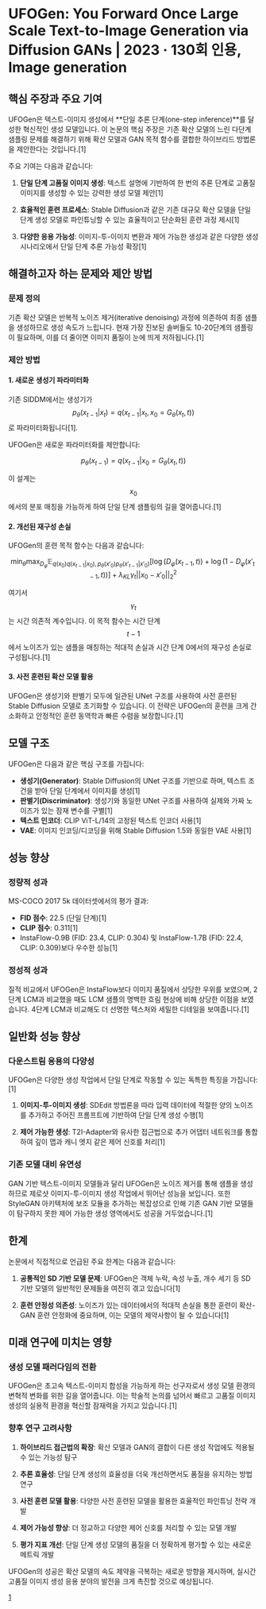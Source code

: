 # UFOGen: You Forward Once Large Scale Text-to-Image Generation via Diffusion GANs | 2023 · 130회 인용, Image generation

## 핵심 주장과 주요 기여

UFOGen은 텍스트-이미지 생성에서 **단일 추론 단계(one-step inference)**를 달성한 혁신적인 생성 모델입니다. 이 논문의 핵심 주장은 기존 확산 모델의 느린 다단계 샘플링 문제를 해결하기 위해 확산 모델과 GAN 목적 함수를 결합한 하이브리드 방법론을 제안한다는 것입니다.[1]

주요 기여는 다음과 같습니다:

1. **단일 단계 고품질 이미지 생성**: 텍스트 설명에 기반하여 한 번의 추론 단계로 고품질 이미지를 생성할 수 있는 강력한 생성 모델 제안[1]

2. **효율적인 훈련 프로세스**: Stable Diffusion과 같은 기존 대규모 확산 모델을 단일 단계 생성 모델로 파인튜닝할 수 있는 효율적이고 단순화된 훈련 과정 제시[1]

3. **다양한 응용 가능성**: 이미지-투-이미지 변환과 제어 가능한 생성과 같은 다양한 생성 시나리오에서 단일 단계 추론 가능성 확장[1]

## 해결하고자 하는 문제와 제안 방법

### 문제 정의

기존 확산 모델은 반복적 노이즈 제거(iterative denoising) 과정에 의존하여 최종 샘플을 생성하므로 생성 속도가 느립니다. 현재 가장 진보된 솔버들도 10-20단계의 샘플링이 필요하며, 이를 더 줄이면 이미지 품질이 눈에 띄게 저하됩니다.[1]

### 제안 방법

#### 1. 새로운 생성기 파라미터화

기존 SIDDM에서는 생성기가 $$p_θ(x_{t-1}|x_t) = q(x_{t-1}|x_t, x_0 = G_θ(x_t, t))$$로 파라미터화됩니다[1]. 

UFOGen은 새로운 파라미터화를 제안합니다:

$$p_θ(x_{t-1}) = q(x_{t-1}|x_0 = G_θ(x_t, t))$$

이 설계는 $$x_0$$에서의 분포 매칭을 가능하게 하여 단일 단계 샘플링의 길을 열어줍니다.[1]

#### 2. 개선된 재구성 손실

UFOGen의 훈련 목적 함수는 다음과 같습니다:

$$\min_θ \max_{D_φ} \mathbb{E}_{q(x_0)q(x_{t-1}|x_0),p_θ(x'_0)p_θ(x'_{t-1}|x'_0)} [\log(D_φ(x_{t-1},t)) + \log(1 - D_φ(x'_{t-1},t))] + λ_{KL}γ_t||x_0 - x'_0||^2_2$$

여기서 $$γ_t$$는 시간 의존적 계수입니다. 이 목적 함수는 시간 단계 $$t-1$$에서 노이즈가 있는 샘플을 매칭하는 적대적 손실과 시간 단계 0에서의 재구성 손실로 구성됩니다.[1]

#### 3. 사전 훈련된 확산 모델 활용

UFOGen은 생성기와 판별기 모두에 일관된 UNet 구조를 사용하여 사전 훈련된 Stable Diffusion 모델로 초기화할 수 있습니다. 이 전략은 UFOGen의 훈련을 크게 간소화하고 안정적인 훈련 동역학과 빠른 수렴을 보장합니다.[1]

## 모델 구조

UFOGen은 다음과 같은 핵심 구조를 가집니다:

- **생성기(Generator)**: Stable Diffusion의 UNet 구조를 기반으로 하며, 텍스트 조건을 받아 단일 단계에서 이미지를 생성[1]
- **판별기(Discriminator)**: 생성기와 동일한 UNet 구조를 사용하여 실제와 가짜 노이즈가 있는 잠재 변수를 구별[1]
- **텍스트 인코더**: CLIP ViT-L/14의 고정된 텍스트 인코더 사용[1]
- **VAE**: 이미지 인코딩/디코딩을 위해 Stable Diffusion 1.5와 동일한 VAE 사용[1]

## 성능 향상

### 정량적 성과

MS-COCO 2017 5k 데이터셋에서의 평가 결과:
- **FID 점수**: 22.5 (단일 단계)[1]
- **CLIP 점수**: 0.311[1]
- InstaFlow-0.9B (FID: 23.4, CLIP: 0.304) 및 InstaFlow-1.7B (FID: 22.4, CLIP: 0.309)보다 우수한 성능[1]

### 정성적 성과

질적 비교에서 UFOGen은 InstaFlow보다 이미지 품질에서 상당한 우위를 보였으며, 2단계 LCM과 비교했을 때도 LCM 샘플의 명백한 흐림 현상에 비해 상당한 이점을 보였습니다. 4단계 LCM과 비교해도 더 선명한 텍스처와 세밀한 디테일을 보여줍니다.[1]

## 일반화 성능 향상

### 다운스트림 응용의 다양성

UFOGen은 다양한 생성 작업에서 단일 단계로 작동할 수 있는 독특한 특징을 가집니다:[1]

1. **이미지-투-이미지 생성**: SDEdit 방법론을 따라 입력 데이터에 적절한 양의 노이즈를 추가하고 주어진 프롬프트에 기반하여 단일 단계 생성 수행[1]

2. **제어 가능한 생성**: T2I-Adapter와 유사한 접근법으로 추가 어댑터 네트워크를 통합하여 깊이 맵과 캐니 엣지 같은 제어 신호를 처리[1]

### 기존 모델 대비 유연성

GAN 기반 텍스트-이미지 모델들과 달리 UFOGen은 노이즈 제거를 통해 샘플을 생성하므로 제로샷 이미지-투-이미지 생성 작업에서 뛰어난 성능을 보입니다. 또한 StyleGAN 아키텍처에 보조 모듈을 추가하는 복잡성으로 인해 기존 GAN 기반 모델들이 탐구하지 못한 제어 가능한 생성 영역에서도 성공을 거두었습니다.[1]

## 한계

논문에서 직접적으로 언급된 주요 한계는 다음과 같습니다:

1. **공통적인 SD 기반 모델 문제**: UFOGen은 객체 누락, 속성 누출, 개수 세기 등 SD 기반 모델의 일반적인 문제들을 여전히 겪고 있습니다[1]

2. **훈련 안정성 의존성**: 노이즈가 있는 데이터에서의 적대적 손실을 통한 훈련이 확산-GAN 훈련 안정화에 중요하며, 이는 모델의 제약사항이 될 수 있습니다[1]

## 미래 연구에 미치는 영향

### 생성 모델 패러다임의 전환

UFOGen은 초고속 텍스트-이미지 합성을 가능하게 하는 선구자로서 생성 모델 환경의 변혁적 변화를 위한 길을 열어줍니다. 이는 학술적 논의를 넘어서 빠르고 고품질 이미지 생성의 실용적 환경을 혁신할 잠재력을 가지고 있습니다.[1]

### 향후 연구 고려사항

1. **하이브리드 접근법의 확장**: 확산 모델과 GAN의 결합이 다른 생성 작업에도 적용될 수 있는 가능성 탐구

2. **추론 효율성**: 단일 단계 생성의 효율성을 더욱 개선하면서도 품질을 유지하는 방법 연구

3. **사전 훈련 모델 활용**: 다양한 사전 훈련된 모델을 활용한 효율적인 파인튜닝 전략 개발

4. **제어 가능성 향상**: 더 정교하고 다양한 제어 신호를 처리할 수 있는 모델 개발

5. **평가 지표 개선**: 단일 단계 생성 모델의 품질을 더 정확하게 평가할 수 있는 새로운 메트릭 개발

UFOGen의 성공은 확산 모델의 속도 제약을 극복하는 새로운 방향을 제시하며, 실시간 고품질 이미지 생성 응용 분야의 발전을 크게 촉진할 것으로 예상됩니다.

[1](https://ppl-ai-file-upload.s3.amazonaws.com/web/direct-files/attachments/65988149/b7c8d78d-51f8-4f6f-8703-c967ed4c8d2e/2311.09257v5.pdf)
